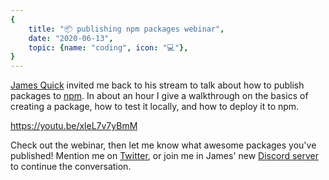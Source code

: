 ```yaml
---
{
    title: "📦 publishing npm packages webinar",
    date: "2020-06-13",
    topic: {name: "coding", icon: "💻"},
}
---
```


[James Quick][jqq] invited me back to his stream to talk about how to publish packages to [npm][npm]. In about an hour I give a walkthrough on the basics of creating a package, how to test it locally, and how to deploy it to npm.

https://youtu.be/xleL7v7yBmM

Check out the webinar, then let me know what awesome packages you've published! Mention me on [Twitter][twitter], or join me in James' new [Discord server][discord] to continue the conversation.

[jqq]: https://jamesqquick.com
[npm]: https://npmjs.com
[twitter]: https://twitter.com/bradgarropy
[discord]: https://discord.gg/w8FHC7d
